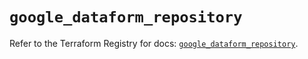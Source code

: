# `google_dataform_repository`

Refer to the Terraform Registry for docs: [`google_dataform_repository`](https://registry.terraform.io/providers/hashicorp/google-beta/6.50.0/docs/resources/google_dataform_repository).
